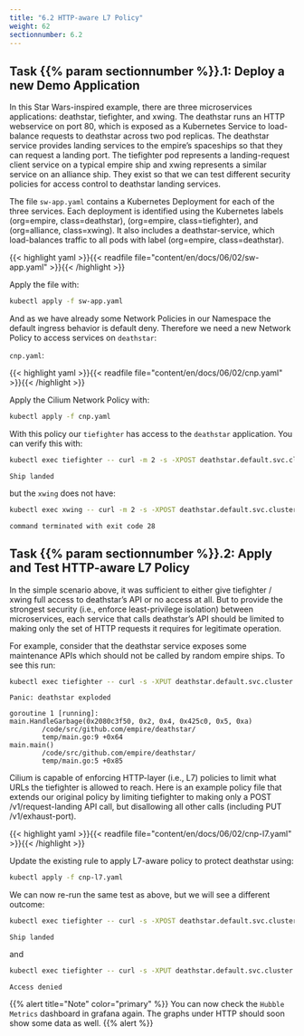 ```yaml
---
title: "6.2 HTTP-aware L7 Policy"
weight: 62
sectionnumber: 6.2
---
```



## Task {{% param sectionnumber %}}.1: Deploy a new Demo Application

In this Star Wars-inspired example, there are three microservices applications: deathstar, tiefighter, and xwing. The deathstar runs an HTTP webservice on port 80, which is exposed as a Kubernetes Service to load-balance requests to deathstar across two pod replicas. The deathstar service provides landing services to the empire’s spaceships so that they can request a landing port. The tiefighter pod represents a landing-request client service on a typical empire ship and xwing represents a similar service on an alliance ship. They exist so that we can test different security policies for access control to deathstar landing services.

The file `sw-app.yaml` contains a Kubernetes Deployment for each of the three services. Each deployment is identified using the Kubernetes labels (org=empire, class=deathstar), (org=empire, class=tiefighter), and (org=alliance, class=xwing). It also includes a deathstar-service, which load-balances traffic to all pods with label (org=empire, class=deathstar).

{{< highlight yaml >}}{{< readfile file="content/en/docs/06/02/sw-app.yaml" >}}{{< /highlight >}}

Apply the file with:

```bash
kubectl apply -f sw-app.yaml
```

And as we have already some Network Policies in our Namespace the default ingress behavior is default deny. Therefore we need a new Network Policy to access services on `deathstar`:

`cnp.yaml`:

{{< highlight yaml >}}{{< readfile file="content/en/docs/06/02/cnp.yaml" >}}{{< /highlight >}}

Apply the Cilium Network Policy with:

```bash
kubectl apply -f cnp.yaml
```

With this policy our `tiefighter` has access to the `deathstar` application. You can verify this with:

```bash
kubectl exec tiefighter -- curl -m 2 -s -XPOST deathstar.default.svc.cluster.local/v1/request-landing
```

```
Ship landed
```

but the `xwing` does not have:

```bash
kubectl exec xwing -- curl -m 2 -s -XPOST deathstar.default.svc.cluster.local/v1/request-landing
```

```
command terminated with exit code 28
```


## Task {{% param sectionnumber %}}.2: Apply and Test HTTP-aware L7 Policy

In the simple scenario above, it was sufficient to either give tiefighter / xwing full access to deathstar’s API or no access at all. But to provide the strongest security (i.e., enforce least-privilege isolation) between microservices, each service that calls deathstar’s API should be limited to making only the set of HTTP requests it requires for legitimate operation.

For example, consider that the deathstar service exposes some maintenance APIs which should not be called by random empire ships. To see this run:

```bash
kubectl exec tiefighter -- curl -s -XPUT deathstar.default.svc.cluster.local/v1/exhaust-port
```

```
Panic: deathstar exploded

goroutine 1 [running]:
main.HandleGarbage(0x2080c3f50, 0x2, 0x4, 0x425c0, 0x5, 0xa)
        /code/src/github.com/empire/deathstar/
        temp/main.go:9 +0x64
main.main()
        /code/src/github.com/empire/deathstar/
        temp/main.go:5 +0x85
```

Cilium is capable of enforcing HTTP-layer (i.e., L7) policies to limit what URLs the tiefighter is allowed to reach. Here is an example policy file that extends our original policy by limiting tiefighter to making only a POST /v1/request-landing API call, but disallowing all other calls (including PUT /v1/exhaust-port).

{{< highlight yaml >}}{{< readfile file="content/en/docs/06/02/cnp-l7.yaml" >}}{{< /highlight >}}

Update the existing rule to apply L7-aware policy to protect deathstar using:

```bash
kubectl apply -f cnp-l7.yaml
```

We can now re-run the same test as above, but we will see a different outcome:

```bash
kubectl exec tiefighter -- curl -s -XPOST deathstar.default.svc.cluster.local/v1/request-landing
```

```
Ship landed
```

and

```bash
kubectl exec tiefighter -- curl -s -XPUT deathstar.default.svc.cluster.local/v1/exhaust-port
```

```
Access denied
```

{{% alert title="Note" color="primary" %}}
You can now check the `Hubble Metrics` dashboard in grafana again. The graphs under HTTP should soon show some data as well.
{{% alert %}}
